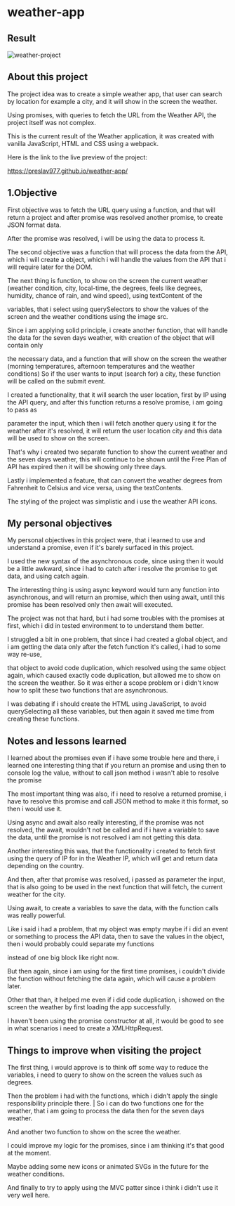 # weather-app

## Result

![weather-project](https://github.com/Preslav977/todo/assets/119291608/5a2b456d-19b5-4949-ad7a-d7c9b68abae7)

## About this project

The project idea was to create a simple weather app, that user can search by location for example a city, and it will show in the screen the weather.

Using promises, with queries to fetch the URL from the Weather API, the project itself was not complex.

This is the current result of the Weather application, it was created with vanilla JavaScript, HTML and CSS using a webpack.

Here is the link to the live preview of the project:

https://preslav977.github.io/weather-app/

## 1.Objective

First objective was to fetch the URL query using a function, and that will return a project and after promise was resolved another promise, to create JSON format data.

After the promise was resolved, i will be using the data to process it.

The second objective was a function that will process the data from the API, which i will create a object, which i will handle the values from the API that i will require
later for the DOM.

The next thing is function, to show on the screen the current weather (weather condition, city, local-time, the degrees, feels like degrees, humidity, chance of rain, and wind speed), using textContent of the

variables, that i select using querySelectors to show the values of the screen and the weather conditions using the image src.

Since i am applying solid principle, i create another function, that will handle the data for the seven days weather, with creation of the object that will contain only

the necessary data, and a function that will show on the screen the weather (morning temperatures, afternoon temperatures and the weather conditions)
So if the user wants to input (search for) a city, these function will be called on the submit event.

I created a functionality, that it will search the user location, first by IP using the API query, and after this function returns a resolve promise, i am going to pass as

parameter the input, which then i will fetch another query using it for the weather after it's resolved, it will return the user location city and this data will be used to show on the screen.

That's why i created two separate function to show the current weather and the seven days weather, this will continue to be shown until the Free Plan of API has expired then it will be showing only three days.

Lastly i implemented a feature, that can convert the weather degrees from Fahrenheit to Celsius and vice versa, using the textContents.

The styling of the project was simplistic and i use the weather API icons.

## My personal objectives

My personal objectives in this project were, that i learned to use and understand a promise, even if it's barely surfaced in this project.

I used the new syntax of the asynchronous code, since using then it would be a little awkward, since i had to catch after i resolve the promise to get data, and using catch again.

The interesting thing is using async keyword would turn any function into asynchronous, and will return an promise, which then using await, until this promise has been resolved only then await will executed.

The project was not that hard, but i had some troubles with the promises at first, which i did in tested environment to to understand them better.

I struggled a bit in one problem, that since i had created a global object, and i am getting the data only after the fetch function it's called, i had to some way re-use,

that object to avoid code duplication, which resolved using the same object again, which caused exactly code duplication, but allowed me to show on the screen the weather.
So it was either a scope problem or i didn't know how to split these two functions that are asynchronous.

I was debating if i should create the HTML using JavaScript, to avoid querySelecting all these variables, but then again it saved me time from creating these functions.

## Notes and lessons learned

I learned about the promises even if i have some trouble here and there, i learned one interesting thing that if you return an promise and using then to console log the value, without to call json method
i wasn't able to resolve the promise

The most important thing was also, if i need to resolve a returned promise, i have to resolve this promise and call JSON method to make it this format, so then i would use it.

Using async and await also really interesting, if the promise was not resolved, the await, wouldn't not be called and if i have a variable to save the data, until the promise is not resolved i am not getting this data.

Another interesting this was, that the functionality i created to fetch first using the query of IP for in the Weather IP, which will get and return data depending on the country.

And then, after that promise was resolved, i passed as parameter the input, that is also going to be used in the next function that will fetch, the current weather for the city.

Using await, to create a variables to save the data, with the function calls was really powerful.

Like i said i had a problem, that my object was empty maybe if i did an event or something to process the API data, then to save the values in the object, then i would probably could separate my functions

instead of one big block like right now.

But then again, since i am using for the first time promises, i couldn't divide the function without fetching the data again, which will cause a problem later.

Other that than, it helped me even if i did code duplication, i showed on the screen the weather by first loading the app successfully.

I haven't been using the promise constructor at all, it would be good to see in what scenarios i need to create a XMLHttpRequest.

## Things to improve when visiting the project

The first thing, i would approve is to think off some way to reduce the variables, i need to query to show on the screen the values such as degrees.

Then the problem i had with the functions, which i didn't apply the single responsibility principle there.
|
So i can do two functions one for the weather, that i am going to process the data then for the seven days weather.

And another two function to show on the scree the weather.

I could improve my logic for the promises, since i am thinking it's that good at the moment.

Maybe adding some new icons or animated SVGs in the future for the weather conditions.

And finally to try to apply using the MVC patter since i think i didn't use it very well here.
